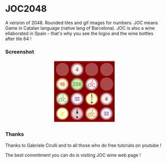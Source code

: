 JOC2048
=======
A version of 2048. 
Rounded tiles and gif images for numbers. 
JOC means Game in Catalan language (native lang of Barcelona).
JOC is also a wine ellaborated in Spain - that's why you see the logos and the wine bottles after tile 64 ! 

### Screenshot

<p align="center">
  <img src="https://raw.githubusercontent.com/mblan/joc2048/gh-pages/imatges/joc2048.png" alt="joc 2048 Screenshot"/>
</p>

### Thanks

Thanks to Gabriele Cirulli and to all those who do free tutorials on youtube ! 

The best commitment you can do is visiting JOC wine web page ! 
